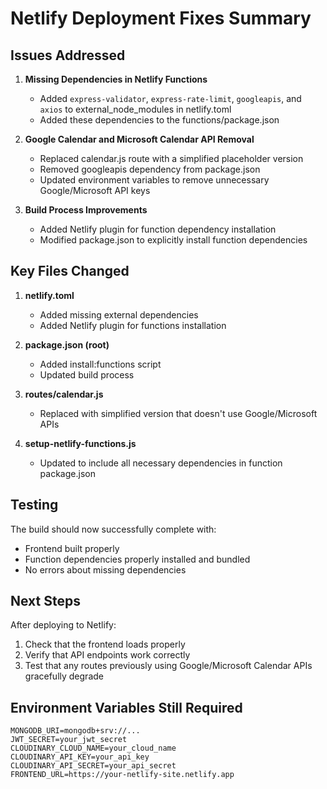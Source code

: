 # Netlify Deployment Fixes Summary

## Issues Addressed

1. **Missing Dependencies in Netlify Functions**
   - Added `express-validator`, `express-rate-limit`, `googleapis`, and `axios` to external_node_modules in netlify.toml
   - Added these dependencies to the functions/package.json

2. **Google Calendar and Microsoft Calendar API Removal**
   - Replaced calendar.js route with a simplified placeholder version
   - Removed googleapis dependency from package.json
   - Updated environment variables to remove unnecessary Google/Microsoft API keys

3. **Build Process Improvements**
   - Added Netlify plugin for function dependency installation
   - Modified package.json to explicitly install function dependencies

## Key Files Changed

1. **netlify.toml**
   - Added missing external dependencies
   - Added Netlify plugin for functions installation

2. **package.json (root)**
   - Added install:functions script
   - Updated build process

3. **routes/calendar.js**
   - Replaced with simplified version that doesn't use Google/Microsoft APIs

4. **setup-netlify-functions.js**
   - Updated to include all necessary dependencies in function package.json

## Testing

The build should now successfully complete with:
- Frontend built properly
- Function dependencies properly installed and bundled
- No errors about missing dependencies

## Next Steps

After deploying to Netlify:
1. Check that the frontend loads properly
2. Verify that API endpoints work correctly
3. Test that any routes previously using Google/Microsoft Calendar APIs gracefully degrade

## Environment Variables Still Required

```
MONGODB_URI=mongodb+srv://...
JWT_SECRET=your_jwt_secret
CLOUDINARY_CLOUD_NAME=your_cloud_name
CLOUDINARY_API_KEY=your_api_key
CLOUDINARY_API_SECRET=your_api_secret
FRONTEND_URL=https://your-netlify-site.netlify.app
```
